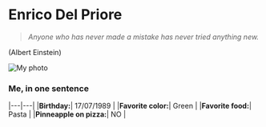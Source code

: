 # Enrico Del Priore

> *Anyone who has never made a mistake has never tried anything new.* 

(Albert Einstein)

![My photo](https://# "Enrico' photo")

### Me, in one sentence



|---|---|
|**Birthday:**| 17/07/1989 |
|**Favorite color:**| Green |
|**Favorite food:**| Pasta |
|**Pinneapple on pizza:**| NO |
